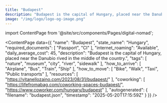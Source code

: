 ```yaml
---
title: "Budapest"
description: "Budapest is the capital of Hungary, placed near the Danubio rived in the middle of the country."
image: "/img/logo/logo-og-image.png"
---
```

import ContentPage from '@site/src/components/Pages/digital-nomad';

<ContentPage
    data={{
  "name": "Budapest",
  "state_name": "Hungary",
  "required_documents": [
    "Passport",
    "CI"
  ],
  "internet_roaming": "Available",
  "daily_average_cost": 45,
  "description": "Budapest is the capital of Hungary, placed near the Danubio rived in the middle of the country.",
  "tags": [
    "nature",
    "museum",
    "city",
    "river",
    "sidewalk"
  ],
  "how_to_arrive": [
    "Airplane",
    "Bus",
    "Train",
    "Ship"
  ],
  "how_to_move": [
    "Bike",
    "Walk",
    "Taxi",
    "Public transports"
  ],
  "resources": [
    "https://vitanellozaino.com/2023/08/31/budapest/"
  ],
  "coworking": [
    "https://lifefromabag.com/coworking-spaces-budapest/",
    "https://www.coworker.com/hungary/budapest"
  ],
  "autogenerated": {
    "filename": "budapest.json",
    "timestamp": "2025-05-20T17:15:59Z"
  }
}}
/>
